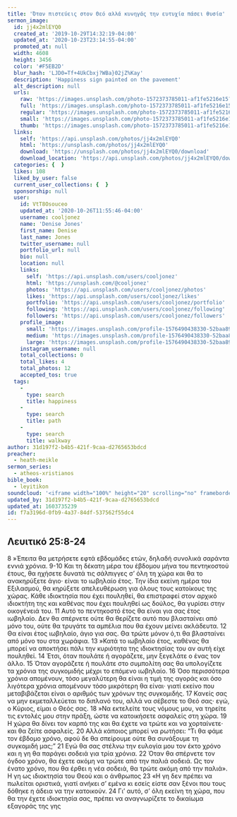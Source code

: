 ```yaml
---
title: 'Όταν πιστεύεις στον Θεό αλλά κυνηγάς την ευτυχία πάσει θυσία'
sermon_image:
  id: jj4x2mlEYQ0
  created_at: '2019-10-29T14:32:19-04:00'
  updated_at: '2020-10-23T23:14:55-04:00'
  promoted_at: null
  width: 4608
  height: 3456
  color: '#F5EB2D'
  blur_hash: 'LJD0=Tf+4UkCbxj?WBa}02jZ%Kay'
  description: 'Happiness sign painted on the pavement'
  alt_description: null
  urls:
    raw: 'https://images.unsplash.com/photo-1572373785011-af1fe5216e15?ixlib=rb-1.2.1&ixid=eyJhcHBfaWQiOjE2Mzc0OX0'
    full: 'https://images.unsplash.com/photo-1572373785011-af1fe5216e15?ixlib=rb-1.2.1&q=85&fm=jpg&crop=entropy&cs=srgb&ixid=eyJhcHBfaWQiOjE2Mzc0OX0'
    regular: 'https://images.unsplash.com/photo-1572373785011-af1fe5216e15?ixlib=rb-1.2.1&q=80&fm=jpg&crop=entropy&cs=tinysrgb&w=1080&fit=max&ixid=eyJhcHBfaWQiOjE2Mzc0OX0'
    small: 'https://images.unsplash.com/photo-1572373785011-af1fe5216e15?ixlib=rb-1.2.1&q=80&fm=jpg&crop=entropy&cs=tinysrgb&w=400&fit=max&ixid=eyJhcHBfaWQiOjE2Mzc0OX0'
    thumb: 'https://images.unsplash.com/photo-1572373785011-af1fe5216e15?ixlib=rb-1.2.1&q=80&fm=jpg&crop=entropy&cs=tinysrgb&w=200&fit=max&ixid=eyJhcHBfaWQiOjE2Mzc0OX0'
  links:
    self: 'https://api.unsplash.com/photos/jj4x2mlEYQ0'
    html: 'https://unsplash.com/photos/jj4x2mlEYQ0'
    download: 'https://unsplash.com/photos/jj4x2mlEYQ0/download'
    download_location: 'https://api.unsplash.com/photos/jj4x2mlEYQ0/download'
  categories: {  }
  likes: 108
  liked_by_user: false
  current_user_collections: {  }
  sponsorship: null
  user:
    id: VtT8Osouceo
    updated_at: '2020-10-26T11:55:46-04:00'
    username: cooljonez
    name: 'Denise Jones'
    first_name: Denise
    last_name: Jones
    twitter_username: null
    portfolio_url: null
    bio: null
    location: null
    links:
      self: 'https://api.unsplash.com/users/cooljonez'
      html: 'https://unsplash.com/@cooljonez'
      photos: 'https://api.unsplash.com/users/cooljonez/photos'
      likes: 'https://api.unsplash.com/users/cooljonez/likes'
      portfolio: 'https://api.unsplash.com/users/cooljonez/portfolio'
      following: 'https://api.unsplash.com/users/cooljonez/following'
      followers: 'https://api.unsplash.com/users/cooljonez/followers'
    profile_image:
      small: 'https://images.unsplash.com/profile-1576490438330-52baa897a700image?ixlib=rb-1.2.1&q=80&fm=jpg&crop=faces&cs=tinysrgb&fit=crop&h=32&w=32'
      medium: 'https://images.unsplash.com/profile-1576490438330-52baa897a700image?ixlib=rb-1.2.1&q=80&fm=jpg&crop=faces&cs=tinysrgb&fit=crop&h=64&w=64'
      large: 'https://images.unsplash.com/profile-1576490438330-52baa897a700image?ixlib=rb-1.2.1&q=80&fm=jpg&crop=faces&cs=tinysrgb&fit=crop&h=128&w=128'
    instagram_username: null
    total_collections: 0
    total_likes: 4
    total_photos: 12
    accepted_tos: true
  tags:
    -
      type: search
      title: happiness
    -
      type: search
      title: path
    -
      type: search
      title: walkway
author: 31d197f2-b4b5-421f-9caa-d2765653bdcd
preacher:
  - heath-meikle
sermon_series:
  - atheos-xristianos
bible_book:
  - leyitikon
soundcloud: '<iframe width="100%" height="20" scrolling="no" frameborder="no" allow="autoplay" src="https://w.soundcloud.com/player/?url=https%3A//api.soundcloud.com/tracks/734505784%3Fsecret_token%3Ds-11ilX&color=%23ff5500&inverse=false&auto_play=false&show_user=true"></iframe>'
updated_by: 31d197f2-b4b5-421f-9caa-d2765653bdcd
updated_at: 1603735239
id: f7a3196d-0fb9-4a37-84df-537562f55dc4
---
```

## Λευιτικό 25:8-24

8 »Έπειτα θα μετρήσετε εφτά εβδομάδες ετών, δηλαδή συνολικά σαράντα εννιά χρόνια. 9-10 Και τη δέκατη μέρα του έβδομου μήνα του πεντηκοστού έτους, θα ηχήσετε δυνατά τις σάλπιγγες σ’ όλη τη χώρα και θα το ανακηρύξετε άγιο· είναι το ιωβηλαίο έτος. Την ίδια εκείνη ημέρα του Εξιλασμού, θα κηρύξετε απελευθέρωση για όλους τους κατοίκους της χώρας. Κάθε ιδιοκτησία που έχει πουληθεί, θα επιστραφεί στον αρχικό ιδιοκτήτη της και καθένας που έχει πουληθεί ως δούλος, θα γυρίσει στην οικογένειά του. 11 Αυτό το πεντηκοστό έτος θα είναι για σας έτος ιωβηλαίο. Δεν θα σπέρνετε ούτε θα θερίζετε αυτό που βλασταίνει από μόνο του, ούτε θα τρυγάτε τα αμπέλια που θα έχουν μείνει ακλάδευτα. 12 Θα είναι έτος ιωβηλαίο, άγιο για σας. Θα τρώτε μόνον ό,τι θα βλασταίνει από μόνο του στα χωράφια.
13 »Κατά το ιωβηλαίο έτος, καθένας θα μπορεί να αποκτήσει πάλι την κυριότητα της ιδιοκτησίας του αν αυτή είχε πουληθεί. 14 Έτσι, όταν πουλάτε ή αγοράζετε, μην ξεγελάτε ο ένας τον άλλο. 15 Όταν αγοράζετε ή πουλάτε στο συμπολίτη σας θα υπολογίζετε τα χρόνια της συγκομιδής μέχρι το επόμενο ιωβηλαίο. 16 Όσο περισσότερα χρόνια απομένουν, τόσο μεγαλύτερη θα είναι η τιμή της αγοράς και όσο λιγότερα χρόνια απομένουν τόσο μικρότερη θα είναι· γιατί εκείνο που μεταβιβάζεται είναι ο αριθμός των χρόνων της συγκομιδής. 17 Κανείς σας να μην εκμεταλλεύεται το διπλανό του, αλλά να σέβεστε το Θεό σας· εγώ, ο Κύριος, είμαι ο Θεός σας.
18 »Να εκτελείτε τους νόμους μου, να τηρείτε τις εντολές μου στην πράξη, ώστε να κατοικήσετε ασφαλείς στη χώρα. 19 Η χώρα θα δίνει τον καρπό της και θα έχετε να τρώτε και να χορταίνετε· και θα ζείτε ασφαλείς. 20 Αλλά κάποιος μπορεί να ρωτήσει: “Τι θα φάμε τον έβδομο χρόνο, αφού δε θα σπείρουμε ούτε θα συνάξουμε τη συγκομιδή μας;” 21 Εγώ θα σας στέλνω την ευλογία μου τον έκτο χρόνο και η γη θα παράγει σοδειά για τρία χρόνια. 22 Όταν θα σπέρνετε τον όγδοο χρόνο, θα έχετε ακόμη να τρώτε από την παλιά σοδειά. Ως τον ένατο χρόνο, που θα έρθει η νέα σοδειά, θα τρώτε ακόμη από την παλιά».
Η γη ως ιδιοκτησία του Θεού και ο άνθρωπος
23 «Η γη δεν πρέπει να πωλείται οριστικά, γιατί ανήκει σ’ εμένα κι εσείς είστε σαν ξένοι που τους δόθηκε η άδεια να την κατοικούν. 24 Γι’ αυτό, σ’ όλη εκείνη τη χώρα, που θα την έχετε ιδιοκτησία σας, πρέπει να αναγνωρίζετε το δικαίωμα εξαγοράς της γης